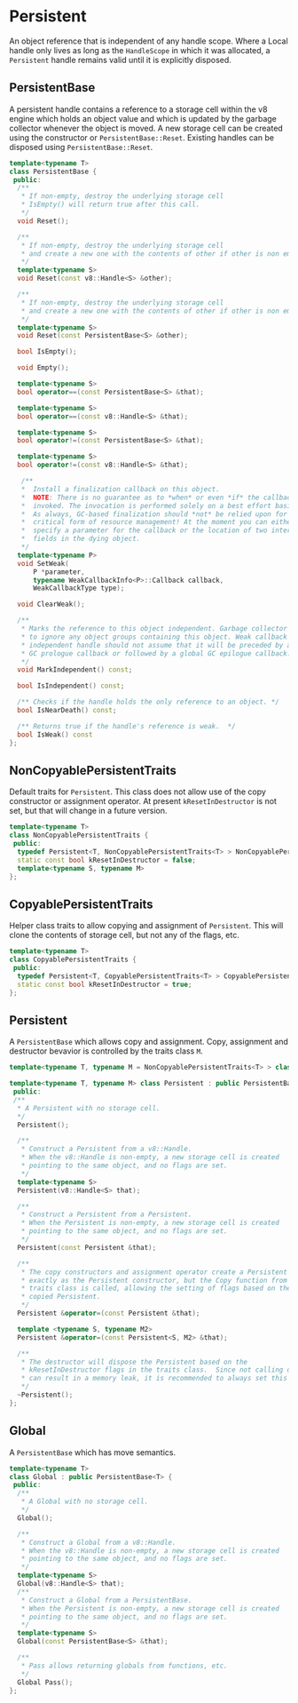 # Persistent
An object reference that is independent of any handle scope. Where a Local
handle only lives as long as the `HandleScope` in which it was allocated,
a `Persistent` handle remains valid until it is explicitly disposed.

## PersistentBase
A persistent handle contains a reference to a storage cell within
the v8 engine which holds an object value and which is updated by
the garbage collector whenever the object is moved.  A new storage
cell can be created using the constructor or `PersistentBase::Reset`.
Existing handles can be disposed using `PersistentBase::Reset`.
```c++
template<typename T>
class PersistentBase {
 public:
  /**
   * If non-empty, destroy the underlying storage cell
   * IsEmpty() will return true after this call.
   */
  void Reset();

  /**
   * If non-empty, destroy the underlying storage cell
   * and create a new one with the contents of other if other is non empty
   */
  template<typename S>
  void Reset(const v8::Handle<S> &other);

  /**
   * If non-empty, destroy the underlying storage cell
   * and create a new one with the contents of other if other is non empty
   */
  template<typename S>
  void Reset(const PersistentBase<S> &other);

  bool IsEmpty();

  void Empty();

  template<typename S>
  bool operator==(const PersistentBase<S> &that);

  template<typename S>
  bool operator==(const v8::Handle<S> &that);

  template<typename S>
  bool operator!=(const PersistentBase<S> &that);

  template<typename S>
  bool operator!=(const v8::Handle<S> &that);

   /**
   *  Install a finalization callback on this object.
   *  NOTE: There is no guarantee as to *when* or even *if* the callback is
   *  invoked. The invocation is performed solely on a best effort basis.
   *  As always, GC-based finalization should *not* be relied upon for any
   *  critical form of resource management! At the moment you can either
   *  specify a parameter for the callback or the location of two internal
   *  fields in the dying object.
   */
  template<typename P>
  void SetWeak(
      P *parameter,
      typename WeakCallbackInfo<P>::Callback callback,
      WeakCallbackType type);

  void ClearWeak();

  /**
   * Marks the reference to this object independent. Garbage collector is free
   * to ignore any object groups containing this object. Weak callback for an
   * independent handle should not assume that it will be preceded by a global
   * GC prologue callback or followed by a global GC epilogue callback.
   */
  void MarkIndependent() const;

  bool IsIndependent() const;

  /** Checks if the handle holds the only reference to an object. */
  bool IsNearDeath() const;

  /** Returns true if the handle's reference is weak.  */
  bool IsWeak() const
};
```

## NonCopyablePersistentTraits
Default traits for `Persistent`. This class does not allow use of the copy
constructor or assignment operator. At present `kResetInDestructor` is not
set, but that will change in a future version.
```c++
template<typename T>
class NonCopyablePersistentTraits {
 public:
  typedef Persistent<T, NonCopyablePersistentTraits<T> > NonCopyablePersistent;
  static const bool kResetInDestructor = false;
  template<typename S, typename M>
};
```

## CopyablePersistentTraits
Helper class traits to allow copying and assignment of `Persistent`.
This will clone the contents of storage cell, but not any of the flags, etc.
```c++
template<typename T>
class CopyablePersistentTraits {
 public:
  typedef Persistent<T, CopyablePersistentTraits<T> > CopyablePersistent;
  static const bool kResetInDestructor = true;
};
```

## Persistent
A `PersistentBase` which allows copy and assignment.
Copy, assignment and destructor bevavior is controlled by the traits class `M`.
```c++
template<typename T, typename M = NonCopyablePersistentTraits<T> > class Persistent;

template<typename T, typename M> class Persistent : public PersistentBase<T> {
 public:
 /**
  * A Persistent with no storage cell.
  */
  Persistent();

  /**
   * Construct a Persistent from a v8::Handle.
   * When the v8::Handle is non-empty, a new storage cell is created
   * pointing to the same object, and no flags are set.
   */
  template<typename S>
  Persistent(v8::Handle<S> that);

  /**
   * Construct a Persistent from a Persistent.
   * When the Persistent is non-empty, a new storage cell is created
   * pointing to the same object, and no flags are set.
   */
  Persistent(const Persistent &that);

  /**
   * The copy constructors and assignment operator create a Persistent
   * exactly as the Persistent constructor, but the Copy function from the
   * traits class is called, allowing the setting of flags based on the
   * copied Persistent.
   */
  Persistent &operator=(const Persistent &that);

  template <typename S, typename M2>
  Persistent &operator=(const Persistent<S, M2> &that);

  /**
   * The destructor will dispose the Persistent based on the
   * kResetInDestructor flags in the traits class.  Since not calling dispose
   * can result in a memory leak, it is recommended to always set this flag.
   */
  ~Persistent();
};
```

## Global
A `PersistentBase` which has move semantics.
```c++
template<typename T>
class Global : public PersistentBase<T> {
 public:
  /**
   * A Global with no storage cell.
   */
  Global();

  /**
   * Construct a Global from a v8::Handle.
   * When the v8::Handle is non-empty, a new storage cell is created
   * pointing to the same object, and no flags are set.
   */
  template<typename S>
  Global(v8::Handle<S> that);
  /**
   * Construct a Global from a PersistentBase.
   * When the Persistent is non-empty, a new storage cell is created
   * pointing to the same object, and no flags are set.
   */
  template<typename S>
  Global(const PersistentBase<S> &that);

  /**
   * Pass allows returning globals from functions, etc.
   */
  Global Pass();
};
```
